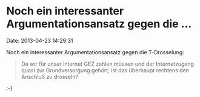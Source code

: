 Noch ein interessanter Argumentationsansatz gegen die \...
==========================================================

Date: 2013-04-23 14:29:31

Noch ein interessanter Argumentationsansatz gegen die T-Drosselung:

> Da wir für unser Internet GEZ zahlen müssen und der Internetzugang
> quasi zur Grundversorgung gehört, ist das überhaupt rechtens den
> Anschluß zu drosseln?

:-)
